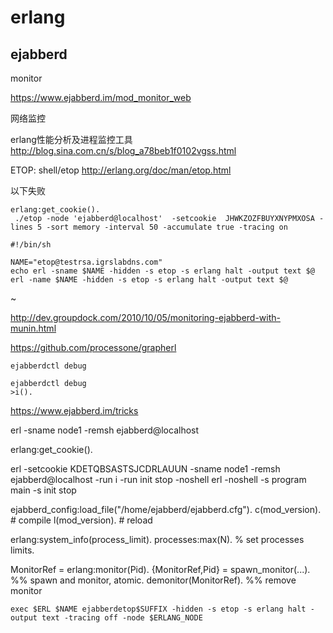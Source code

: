 erlang
=====







## ejabberd

monitor

https://www.ejabberd.im/mod_monitor_web


网络监控

erlang性能分析及进程监控工具
http://blog.sina.com.cn/s/blog_a78beb1f0102vgss.html

ETOP:
shell/etop
http://erlang.org/doc/man/etop.html

以下失败
```
erlang:get_cookie().
 ./etop -node 'ejabberd@localhost'  -setcookie  JHWKZOZFBUYXNYPMXOSA -lines 5 -sort memory -interval 50 -accumulate true -tracing on
```

 ```
 #!/bin/sh

 NAME="etop@testrsa.igrslabdns.com"
 echo erl -sname $NAME -hidden -s etop -s erlang halt -output text $@
 erl -name $NAME -hidden -s etop -s erlang halt -output text $@
 ```
 ~                                             

http://dev.groupdock.com/2010/10/05/monitoring-ejabberd-with-munin.html

https://github.com/processone/grapherl

```
ejabberdctl debug

ejabberdctl debug
>i().

```

https://www.ejabberd.im/tricks

erl -sname node1 -remsh ejabberd@localhost

erlang:get_cookie().

erl -setcookie KDETQBSASTSJCDRLAUUN -sname node1 -remsh ejabberd@localhost -run i -run init stop -noshell
erl -noshell -s program main -s init stop


ejabberd_config:load_file("/home/ejabberd/ejabberd.cfg").
c(mod_version).  # compile
l(mod_version).  # reload

erlang:system_info(process_limit).
processes:max(N). % set processes limits.

MonitorRef = erlang:monitor(Pid).
{MonitorRef,Pid} = spawn_monitor(...). %% spawn and monitor, atomic.
demonitor(MonitorRef). %% remove monitor



`exec $ERL $NAME ejabberdetop$SUFFIX -hidden -s etop -s erlang halt -output
text -tracing off -node $ERLANG_NODE`
